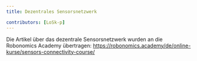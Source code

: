```yaml
---
title: Dezentrales Sensorsnetzwerk

contributors: [LoSk-p]
---
```


Die Artikel über das dezentrale Sensorsnetzwerk wurden an die Robonomics Academy übertragen: https://robonomics.academy/de/online-kurse/sensors-connectivity-course/